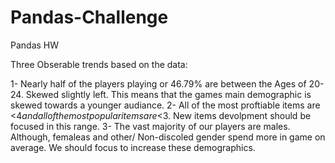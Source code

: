 # Pandas-Challenge
Pandas HW


Three Obserable trends based on the data:

1- Nearly half of the players playing or 46.79% are between the Ages of 20-24. Skewed slightly left. 
This means that the games main demographic is skewed towards a younger audiance.
2- All of the most proftiable items are <$4 and all of the most popular items are <$3. New items devolpment should be focused in this range. 
3- The vast majority of our players are males. Although, femaleas and other/ Non-discoled gender spend more in game on average. We should focus to increase these demographics.